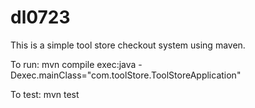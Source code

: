 # dl0723
This is a simple tool store checkout system using maven.

To run:
mvn compile exec:java -Dexec.mainClass="com.toolStore.ToolStoreApplication"

To test:
mvn test
